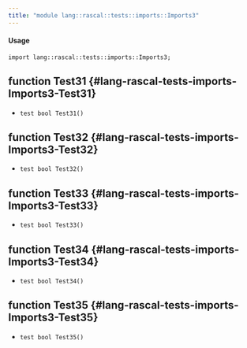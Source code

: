 ```yaml
---
title: "module lang::rascal::tests::imports::Imports3"
---
```


#### Usage

`import lang::rascal::tests::imports::Imports3;`

## function Test31 {#lang-rascal-tests-imports-Imports3-Test31}

* ``test bool Test31()``

## function Test32 {#lang-rascal-tests-imports-Imports3-Test32}

* ``test bool Test32()``

## function Test33 {#lang-rascal-tests-imports-Imports3-Test33}

* ``test bool Test33()``

## function Test34 {#lang-rascal-tests-imports-Imports3-Test34}

* ``test bool Test34()``

## function Test35 {#lang-rascal-tests-imports-Imports3-Test35}

* ``test bool Test35()``

